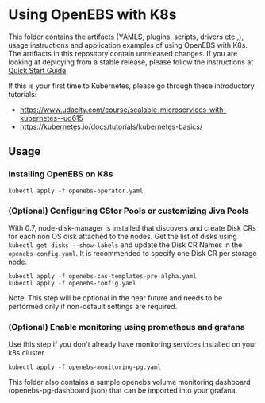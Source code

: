 # Using OpenEBS with K8s

This folder contains the artifacts (YAMLS, plugins, scripts, drivers etc.,), usage instructions and application examples of using OpenEBS with K8s. The artifiacts in this repository contain unreleased changes. If you are looking at deploying from a stable release, please follow the instructions at [Quick Start Guide](https://docs.openebs.io/docs/next/quickstartguide.html)

If this is your first time to Kubernetes, please go through these introductory tutorials: 
- https://www.udacity.com/course/scalable-microservices-with-kubernetes--ud615
- https://kubernetes.io/docs/tutorials/kubernetes-basics/

## Usage

### Installing OpenEBS on K8s
```
kubectl apply -f openebs-operator.yaml
```

### (Optional) Configuring CStor Pools or customizing Jiva Pools
With 0.7, node-disk-manager is installed that discovers and create Disk CRs for each non OS disk attached to the nodes. Get the list of disks using `kubectl get disks --show-labels` and update the Disk CR Names in the `openebs-config.yaml`. It is recommended to specify one Disk CR per storage node.

```
kubectl apply -f openebs-cas-templates-pre-alpha.yaml
kubectl apply -f openebs-config.yaml
```

Note: This step will be optional in the near future and needs to be performed only if non-default settings are required. 

### (Optional) Enable monitoring using prometheus and grafana

Use this step if you don't already have monitoring services installed
on your k8s cluster. 

```
kubectl apply -f openebs-monitoring-pg.yaml
```

This folder also contains a sample openebs volume monitoring dashboard (openebs-pg-dashboard.json) that can be imported into your grafana. 
